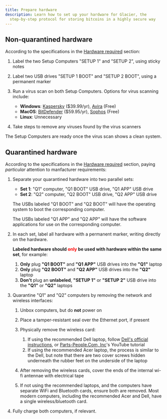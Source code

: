 ```yaml
---
title: Prepare hardware
description: Learn how to set up your hardware for Glacier, the
  step-by-step protocol for storing bitcoins in a highly secure way
---
```


## Non-quarantined hardware

According to the specifications in the [Hardware required](/docs/before-you-start/hardware) section:

1. Label the two Setup Computers "SETUP 1" and "SETUP 2", using sticky notes
2. Label two USB drives "SETUP 1 BOOT" and "SETUP 2 BOOT", using a permanent marker
3. Run a virus scan on both Setup Computers. Options for virus scanning include:

    * **Windows**: [Kaspersky](https://usa.kaspersky.com/) ($39.99/yr),
    [Avira](https://www.avira.com) (Free)
    * **MacOS**: [BitDefender](https://www.bitdefender.com/) ($59.95/yr),
    [Sophos](https://home.sophos.com/) (Free)
    * **Linux**: Unnecessary

5. Take steps to remove any viruses found by the virus scanners

The Setup Computers are ready once the virus scan shows a clean system.

## Quarantined hardware

According to the specifications in the  [Hardware required](/docs/before-you-start/hardware) section,
paying *particular* attention to manfacturer requirements:

1. Separate your quarantined hardware into two parallel sets:

    * **Set 1**: "Q1" computer, "Q1 BOOT" USB drive, "Q1 APP" USB drive
    * **Set 2**: "Q2" computer, "Q2 BOOT" USB drive, "Q2 APP" USB drive

    The USBs labeled "Q1 BOOT" and "Q2 BOOT" will have the operating system to
    boot the corresponding computer.

    The USBs labeled "Q1 APP" and "Q2 APP" will have the software applications
    for use on the corresponding computer.

2. In each set, label all hardware with a permanent marker, writing directly on
the hardware.

    **Labeled hardware should <span style="color:red">only</span> be used with
    hardware within the same set**, for example:

    1. **Only** plug **"Q1 BOOT"** and **"Q1 APP"** USB drives into the **"Q1"** laptop
    2. **Only** plug **"Q2 BOOT"** and **"Q2 APP"** USB drives into the **"Q2"** laptop
    3. **Don't** plug an **unlabeled**, **"SETUP 1"** or **"SETUP 2"** USB drive into the **"Q1"** or **"Q2"** laptops

4. Quarantine "Q1" and "Q2" computers by removing the network and wireless interfaces:

    1. Unbox computers, but do **not** power on
    2. Place a tamper-resistant seal over the Ethernet port, if present
    3. Physically remove the wireless card:

        1. If using the recommended Dell laptop, follow [Dell's official instructions](http://topics-cdn.dell.com/pdf/inspiron-11-3162-laptop_Service%20Manual_en-us.pdf),
        or [Parts-People.Com, Inc](https://www.youtube.com/watch?v=nFYXQQPoh90)'s YouTube tutorial
        2. If using the recommended Acer laptop, the process is similar to the Dell, but note
        that there are two cover screws hidden underneath the rubber feet on the underside of the laptop

    4. After removing the wireless cards, cover the ends of the internal wi-fi antennae with electrical tape
    5. If not using the recommended laptops, and the computers have separate WiFi and Bluetooth cards,
    ensure both are removed. Most modern computers, including the recommended Acer and Dell,
    have a single wireless/bluetooth card.

5. Fully charge both computers, if relevant.